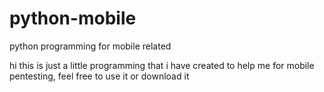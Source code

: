 # python-mobile
python programming for mobile related

hi this is just a little programming that i have created to help me for mobile pentesting, feel free to use it or download it
